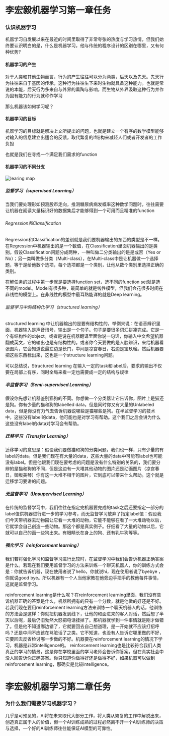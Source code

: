 # 李宏毅机器学习第一章任务

### 认识机器学习

机器学习自发展以来在最近的时间里取得了非常夸张的热度与学习热情，但我们始终要认识明白的是，什么是机器学习，他与传统的程序设计的区别在哪里，又有何种优势?

#### 机器学习的产生

对于人类和其他生物而言，行为的产生往往可以分为两类，后天以及先天。先天行为往往来自于基因的传承，这种行为往往生下来时生物就具备这种能力。也就是常说的本能，后天行为多来自与外界的熏陶与影响，而生物从外界汲取这种行为并作为固有能力的行为就称作学习

那么机器该如何学习呢？

#### 机器学习的目标

机器学习的目标就是解决上文所提出的问题，也就是建立一个有序的数学模型能够对输入的信息建立出适合的反馈，取代繁复的if结构来减轻人们或者开发者的工作负担

也就是我们在寻找一个满足我们需求的function

#### 机器学习的不同分支

![learing map](https://oss.linklearner.com/leeml/chapter1/res/chapter1-21.png)

##### 监督学习（supervised Learning）

当我们要处理形如预测股市走向，推测糖尿病病发概率这种数学问题时，往往需要让机器在阅读大量标识好的数据集后才能够得到一个可用而且精准的function

###### Regression和Classification

Regression和Classification的差别就是我们要机器输出的东西的类型是不一样。在Regression中机器输出的是一个数值，在Classification里面机器输出的是类别。假设Classification问题分成两种，一种叫做二分类输出的是是或否（Yes or No）；另一类叫做多分类（Multi-class），在Multi-class中是让机器做一个选择题，等于是给他数个选项，每个选项都是一个类别，让他从数个类别里选择正确的类别。

在解任务的过程中第一步就是要选择function set，选不同的function set就是选不同的model。Model有很多种，最简单的就是线性模型，但我们会花很多时间在非线性的模型上。在非线性的模型中最耳熟能详的就是Deep learning。

###### 监督学习中的结构化学习（structured learning）

structured learning 中让机器输出的是要有结构性的，举例来说：在语音辨识里面，机器输入是声音讯号，输出是一个句子。句子是要很多词汇拼凑完成。它是一个有结构性的object。或者是说在机器翻译里面你说一句话，你输入中文希望机器翻成英文，它的输出也是有结构性的。或者你今天要做的是人脸辨识，来给机器看张图片，它会知道说最左边是长门，中间是凉宫春日，右边是宝玖瑠。然后机器要把这些东西标出来，这也是一个structure learning问题。

可以总结说，Structured learning 在输入一定的task和label后，要求的输出不仅要在局部上有序，同时全局来看一定也需要成一定的结构与规律

##### 半监督学习（Semi-supervised Learning）

假设你先想让机器鉴别猫狗的不同。你想做一个分类器让它告诉你，图片上是猫还是狗。你有少量的猫和狗的labelled data，但是同时你又有大量的Unlabeled data，但是你没有力气去告诉机器说哪些是猫哪些是狗。在半监督学习的技术中，这些没有label的data，他可能也是对学习有帮助。这个我们之后会讲为什么这些没有label的data对学习会有帮助。

##### 迁移学习（Transfer Learning）

迁移学习的意思是：假设我们要做猫和狗的分类问题，我们也一样，只有少量的有label的data。但是我们现在有大量的data，这些大量的data中可能有label也可能没有label。但是他跟我们现在要考虑的问题是没有什么特别的关系的，我们要分辨的是猫和狗的不同，但是这边有一大堆其他动物的图片还是动画图片（凉宫春日，御坂美琴）你有这一大堆不相干的图片，它到底可以带来什么帮助。这个就是迁移学习要讲的问题。

##### 无监督学习（Unsupervised Learning）

在传统的监督学习中，我们往往在指定完机器要完成的task之后还要指定一部分的label值供机器进行进一步的学习参考，而无监督学习放弃了指定label值：假设我们今天带机器去动物园让它看一大堆的动物，它能不能够在看了一大堆动物以后，它就学会自己创造一些动物。那这个都是真实例子。仔细看了大量的动物以后，它就可以自己的画一些狗出来。有眼睛长在身上的狗、还有乳牛狗等等。

##### 强化学习（reinforcement learning）

我们若将强化学习和监督学习进行比较时，在监督学习中我们会告诉机器正确答案是什么。若现在我们要用监督学习的方法来训练一个聊天机器人，你的训练方式会是：你就告诉机器，现在使用者说了hello，你就说hi，现在使用者说了byebye ，你就说good bye。所以机器有一个人当他家教在他旁边手把手的教他每件事情，这就是监督学习。

reinforcement learning是什么呢？在reinforcement learning里面，我们没有告诉机器正确的答案是什么，机器所拥有的只有一个分数，就是他做的好还是不好。若我们现在要用reinforcement learning方法来训练一个聊天机器人的话，他训练的方法会是这样：你就把机器发到线下，让他的和面进来的客人对话，然后想了半天以后呢，最后仍旧勃然大怒把电话挂掉了。那机器就学到一件事情就是刚才做错了。但是他不知道哪边错了，它就要回去自己想道理，是一开始就不应该打招呼吗？还是中间不应该在骂脏话了之类。它不知道，也没有人告诉它哪里做的不好，它要回去反省检讨哪一步做的不好。机器要在reinforcement learning的情况下学习，机器是非常intelligence的。 reinforcement learning也是比较符合我们人类真正的学习的情景，这是你在学校里面的学习老师会告诉你答案，但在真实社会中没人回告诉你正确答案。你只知道你做得好还是做得不好，如果机器可以做到reinforcement learning，那确实是比较intelligence。

# 李宏毅机器学习第二章任务

### 为什么我们需要学习机器学习？

几乎是可预见的，Ai将在未来取代大部分工作，将人类从繁复的工作中解脱出来，创造真正属于人的价值，但一个AI训练成熟的过程必然离不开一个AI训练师的决策与选择，一个好的AI训练师往往能保证AI模型的可靠性。

